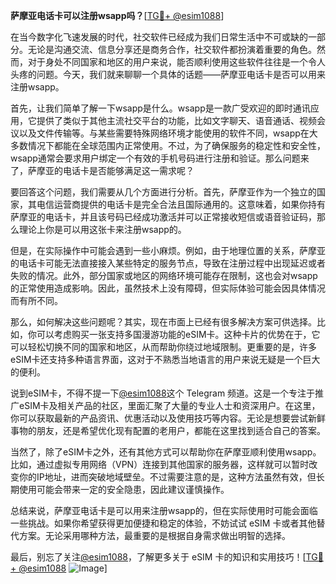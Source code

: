 **萨摩亚电话卡可以注册wsapp吗？**[[TG💪+ @esim1088](https://t.me/s/esim1088)]

在当今数字化飞速发展的时代，社交软件已经成为我们日常生活中不可或缺的一部分。无论是沟通交流、信息分享还是商务合作，社交软件都扮演着重要的角色。然而，对于身处不同国家和地区的用户来说，能否顺利使用这些软件往往是一个令人头疼的问题。今天，我们就来聊聊一个具体的话题——萨摩亚电话卡是否可以用来注册wsapp。

首先，让我们简单了解一下wsapp是什么。wsapp是一款广受欢迎的即时通讯应用，它提供了类似于其他主流社交平台的功能，比如文字聊天、语音通话、视频会议以及文件传输等。与某些需要特殊网络环境才能使用的软件不同，wsapp在大多数情况下都能在全球范围内正常使用。不过，为了确保服务的稳定性和安全性，wsapp通常会要求用户绑定一个有效的手机号码进行注册和验证。那么问题来了，萨摩亚的电话卡是否能够满足这一需求呢？

要回答这个问题，我们需要从几个方面进行分析。首先，萨摩亚作为一个独立的国家，其电信运营商提供的电话卡是完全合法且国际通用的。这意味着，如果你持有萨摩亚的电话卡，并且该号码已经成功激活并可以正常接收短信或语音验证码，那么理论上你是可以用这张卡来注册wsapp的。

但是，在实际操作中可能会遇到一些小麻烦。例如，由于地理位置的关系，萨摩亚的电话卡可能无法直接接入某些特定的服务节点，导致在注册过程中出现延迟或者失败的情况。此外，部分国家或地区的网络环境可能存在限制，这也会对wsapp的正常使用造成影响。因此，虽然技术上没有障碍，但实际体验可能会因具体情况而有所不同。

那么，如何解决这些问题呢？其实，现在市面上已经有很多解决方案可供选择。比如，你可以考虑购买一张支持多国漫游功能的eSIM卡。这种卡片的优势在于，它可以轻松切换不同的国家和地区，从而帮助你绕过地域限制。更重要的是，许多eSIM卡还支持多种语言界面，这对于不熟悉当地语言的用户来说无疑是一个巨大的便利。

说到eSIM卡，不得不提一下[@esim1088](https://t.me/s/esim1088)这个 Telegram 频道。这是一个专注于推广eSIM卡及相关产品的社区，里面汇聚了大量的专业人士和资深用户。在这里，你可以获取最新的产品资讯、优惠活动以及使用技巧等内容。无论是想要尝试新鲜事物的朋友，还是希望优化现有配置的老用户，都能在这里找到适合自己的答案。

当然了，除了eSIM卡之外，还有其他方式可以帮助你在萨摩亚顺利使用wsapp。比如，通过虚拟专用网络（VPN）连接到其他国家的服务器，这样就可以暂时改变你的IP地址，进而突破地域壁垒。不过需要注意的是，这种方法虽然有效，但长期使用可能会带来一定的安全隐患，因此建议谨慎操作。

总结来说，萨摩亚电话卡是可以用来注册wsapp的，但在实际使用时可能会面临一些挑战。如果你希望获得更加便捷和稳定的体验，不妨试试 eSIM 卡或者其他替代方案。无论采用哪种方法，最重要的是根据自身需求做出明智的选择。

最后，别忘了关注[@esim1088](https://t.me/s/esim1088)，了解更多关于 eSIM 卡的知识和实用技巧！[[TG💪+ @esim1088](https://t.me/s/esim1088) ![Image](https://i.postimg.cc/4NQfJmqS/Snipaste-2025-05-13-00-14-12.png)]